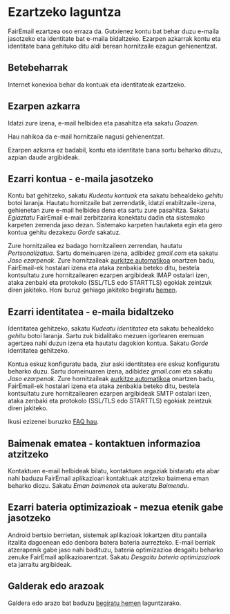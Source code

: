 # Ezartzeko laguntza

FairEmail ezartzea oso erraza da. Gutxienez kontu bat behar duzu e-maila jasotzeko eta identitate bat e-maila bidaltzeko. Ezarpen azkarrak kontu eta identitate bana gehituko ditu aldi berean hornitzaile ezagun gehienentzat.

## Betebeharrak

Internet konexioa behar da kontuak eta identitateak ezartzeko.

## Ezarpen azkarra

Idatzi zure izena, e-mail helbidea eta pasahitza eta sakatu *Goazen*.

Hau nahikoa da e-mail hornitzaile nagusi gehienentzat.

Ezarpen azkarra ez badabil, kontu eta identitate bana sortu beharko dituzu, azpian daude argibideak.

## Ezarri kontua - e-maila jasotzeko

Kontu bat gehitzeko, sakatu *Kudeatu kontuak* eta sakatu behealdeko *gehitu* botoi laranja. Hautatu hornitzaile bat zerrendatik, idatzi erabiltzaile-izena, gehienetan zure e-mail helbidea dena eta sartu zure pasahitza. Sakatu *Egiaztatu* FairEmail e-mail zerbitzarira konektatu dadin eta sistemako karpeten zerrenda jaso dezan. Sistemako karpeten hautaketa egin eta gero kontua gehitu dezakezu *Gorde* sakatuz.

Zure hornitzailea ez badago hornitzaileen zerrendan, hautatu *Pertsonalizatua*. Sartu domeinuaren izena, adibidez *gmail.com* eta sakatu *Jaso ezarpenak*. Zure hornitzaileak [aurkitze automatikoa](https://tools.ietf.org/html/rfc6186) onartzen badu, FairEmail-ek hostalari izena eta ataka zenbakia beteko ditu, bestela kontsultatu zure hornitzailearen ezarpen argibideak IMAP ostalari izen, ataka zenbaki eta protokolo (SSL/TLS edo STARTTLS) egokiak zeintzuk diren jakiteko. Honi buruz gehiago jakiteko begiratu [hemen](https://github.com/M66B/FairEmail/blob/master/FAQ.md#authorizing-accounts).

## Ezarri identitatea - e-maila bidaltzeko

Identitatea gehitzeko, sakatu *Kudeatu identitatea* eta sakatu behealdeko *gehitu* botoi laranja. Sartu zuk bidalitako mezuen igorlearen eremuan agertzea nahi duzun izena eta hautatu dagokion kontua. Sakatu *Gorde* identitatea gehitzeko.

Kontua eskuz konfiguratu bada, ziur aski identitatea ere eskuz konfiguratu beharko duzu. Sartu domeinuaren izena, adibidez *gmail.com* eta sakatu *Jaso ezarpenak*. Zure hornitzaileak [aurkitze automatikoa](https://tools.ietf.org/html/rfc6186) onartzen badu, FairEmail-ek hostalari izena eta ataka zenbakia beteko ditu, bestela kontsultatu zure hornitzailearen ezarpen argibideak SMTP ostalari izen, ataka zenbaki eta protokolo (SSL/TLS edo STARTTLS) egokiak zeintzuk diren jakiteko.

Ikusi ezizenei buruzko [FAQ hau](https://github.com/M66B/FairEmail/blob/master/FAQ.md#FAQ9).

## Baimenak ematea - kontaktuen informazioa atzitzeko

Kontaktuen e-mail helbideak bilatu, kontaktuen argaziak bistaratu eta abar nahi baduzu FairEmail aplikazioari kontaktuak atzitzeko baimena eman beharko diozu. Sakatu *Eman baimenak* eta aukeratu *Baimendu*.

## Ezarri bateria optimizazioak - mezua etenik gabe jasotzeko

Android bertsio berrietan, sistemak aplikazioak lokartzen ditu pantaila itzalita dagoenean edo denbora batera bateria aurrezteko. E-mail berriak atzerapenik gabe jaso nahi badituzu, bateria optimizazioa desgaitu beharko zenuke FairEmail aplikazioarentzat. Sakatu *Desgaitu bateria optimizazioak* eta jarraitu argibideak.

## Galderak edo arazoak

Galdera edo arazo bat baduzu [begiratu hemen](https://github.com/M66B/FairEmail/blob/master/FAQ.md) laguntzarako.